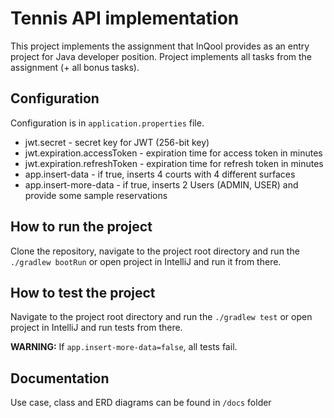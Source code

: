 # Tennis API implementation

This project implements the assignment that InQool provides as an entry project 
for Java developer position. Project implements all tasks from the assignment 
(+ all bonus tasks).

## Configuration
Configuration is in `application.properties` file.
* jwt.secret - secret key for JWT (256-bit key)
* jwt.expiration.accessToken - expiration time for access token in minutes
* jwt.expiration.refreshToken - expiration time for refresh token in minutes
* app.insert-data - if true, inserts 4 courts with 4 different surfaces
* app.insert-more-data - if true, inserts 2 Users (ADMIN, USER) and provide some sample reservations

## How to run the project
Clone the repository, navigate to the project root directory 
and run the `./gradlew bootRun` or open project in IntelliJ and run it from there.

## How to test the project
Navigate to the project root directory and run the `./gradlew test` 
or open project in IntelliJ and run tests from there.

**WARNING:** If `app.insert-more-data=false`, all tests fail.

## Documentation
Use case, class and ERD diagrams can be found in `/docs` folder